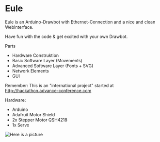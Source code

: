 Eule
====

Eule is an Arduino-Drawbot with Ethernet-Connection and a nice and clean WebInterface.

Have fun with the code & get excited with your own Drawbot.

Parts
- Hardware Construktion
- Basic Software Layer (Movements)
- Advanced Software Layer (Fonts + SVG)
- Network Elements
- GUI

Remember: This is an "international project" started at http://hackathon.advance-conference.com

Hardware:
- Arduino
- Adafruit Motor Shield
- 2x Stepper Motor QSH4218
- 1x Servo


![Here is a picture](https://github.com/lukas2511/Eule/raw/master/Pictures/2012-04-29%2013.40.42.jpg)
